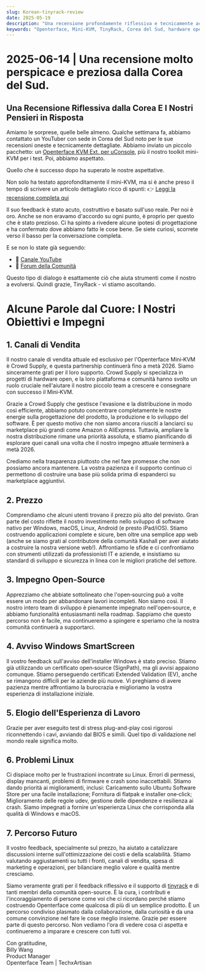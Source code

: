 ```yaml
---
slug: Korean-tinyrack-review
date: 2025-05-19
description: "Una recensione profondamente riflessiva e tecnicamente acuta dell'Openterface Mini-KVM dalla comunità TinyRack della Corea del Sud, seguita da una risposta trasparente e sincera del nostro team. Questo scambio evidenzia il feedback sull'uso reale, il nostro impegno open-source e il percorso condiviso di miglioramento degli strumenti attraverso la collaborazione della comunità."
keywords: "Openterface, Mini-KVM, TinyRack, Corea del Sud, hardware open source, USB KVM, supporto Linux, recensione della comunità, feedback onesto, recensione tecnica, Windows KVM, risposta hardware open, Crowd Supply, GitHub, roadmap di sviluppo"
---
```


# 2025-06-14 | Una recensione molto perspicace e preziosa dalla Corea del Sud.

## Una Recensione Riflessiva dalla Corea E I Nostri Pensieri in Risposta

Amiamo le sorprese, quelle belle almeno. Qualche settimana fa, abbiamo contattato un YouTuber con sede in Corea del Sud noto per le sue recensioni oneste e tecnicamente dettagliate. Abbiamo inviato un piccolo pacchetto: un [Openterface KVM Ext. per uConsole](https://shop.techxartisan.com/products/openterface-kvm-ext-for-uconsole), più il nostro toolkit mini-KVM per i test. Poi, abbiamo aspettato.

Quello che è successo dopo ha superato le nostre aspettative.

Non solo ha testato approfonditamente il mini-KVM, ma si è anche preso il tempo di scrivere un articolo dettagliato ricco di spunti:
👉 [Leggi la recensione completa qui](https://tinyrack.kr/review/openterface)

Il suo feedback è stato acuto, costruttivo e basato sull'uso reale. Per noi è oro. Anche se non eravamo d'accordo su ogni punto, è proprio per questo che è stato prezioso. Ci ha spinto a rivedere alcune ipotesi di progettazione e ha confermato dove abbiamo fatto le cose bene. Se siete curiosi, scorrete verso il basso per la conversazione completa.

E se non lo state già seguendo:
- 🎥 [Canale YouTube](https://youtube.com/@tinyrack)
- 💬 [Forum della Comunità](https://forum.tinyrack.kr)

Questo tipo di dialogo è esattamente ciò che aiuta strumenti come il nostro a evolversi. Quindi grazie, TinyRack - vi stiamo ascoltando.

# Alcune Parole dal Cuore: I Nostri Obiettivi e Impegni

## 1. Canali di Vendita
Il nostro canale di vendita attuale ed esclusivo per l'Openterface Mini‑KVM è Crowd Supply, e questa partnership continuerà fino a metà 2026. Siamo sinceramente grati per il loro supporto. Crowd Supply si specializza in progetti di hardware open, e la loro piattaforma e comunità hanno svolto un ruolo cruciale nell'aiutare il nostro piccolo team a crescere e consegnare con successo il Mini‑KVM.

Grazie a Crowd Supply che gestisce l'evasione e la distribuzione in modo così efficiente, abbiamo potuto concentrare completamente le nostre energie sulla progettazione del prodotto, la produzione e lo sviluppo del software. È per questo motivo che non siamo ancora riusciti a lanciarci su marketplace più grandi come Amazon o AliExpress. Tuttavia, ampliare la nostra distribuzione rimane una priorità assoluta, e stiamo pianificando di esplorare quei canali una volta che il nostro impegno attuale terminerà a metà 2026.

Crediamo nella trasparenza piuttosto che nel fare promesse che non possiamo ancora mantenere. La vostra pazienza e il supporto continuo ci permettono di costruire una base più solida prima di espanderci su marketplace aggiuntivi.

## 2. Prezzo
Comprendiamo che alcuni utenti trovano il prezzo più alto del previsto. Gran parte del costo riflette il nostro investimento nello sviluppo di software nativo per Windows, macOS, Linux, Android (e presto iPad/iOS). Stiamo costruendo applicazioni complete e sicure, ben oltre una semplice app web (anche se siamo grati al contributore della comunità Kashall per aver aiutato a costruire la nostra versione web!). Affrontiamo le sfide e ci confrontiamo con strumenti utilizzati da professionisti IT e aziende, e insistiamo su standard di sviluppo e sicurezza in linea con le migliori pratiche del settore.

## 3. Impegno Open-Source
Apprezziamo che abbiate sottolineato che l'open‑sourcing può a volte essere un modo per abbandonare lavori incompleti. Non siamo così. Il nostro intero team di sviluppo è pienamente impegnato nell'open‑source, e abbiamo funzionalità entusiasmanti nella roadmap. Sappiamo che questo percorso non è facile, ma continueremo a spingere e speriamo che la nostra comunità continuerà a supportarci.

## 4. Avviso Windows SmartScreen
Il vostro feedback sull'avviso dell'installer Windows è stato preciso. Stiamo già utilizzando un certificato open‑source (SignPath), ma gli avvisi appaiono comunque. Stiamo perseguendo certificati Extended Validation (EV), anche se rimangono difficili per le aziende più nuove. Vi preghiamo di avere pazienza mentre affrontiamo la burocrazia e miglioriamo la vostra esperienza di installazione iniziale.

## 5. Elogio dell'Esperienza di Lavoro
Grazie per aver eseguito test di stress plug-and-play così rigorosi riconnettendo i cavi, avviando dal BIOS e simili. Quel tipo di validazione nel mondo reale significa molto.

## 6. Problemi Linux
Ci dispiace molto per le frustrazioni incontrate su Linux. Errori di permessi, display mancanti, problemi di firmware e crash sono inaccettabili. Stiamo dando priorità ai miglioramenti, inclusi: Caricamento sullo Ubuntu Software Store per una facile installazione; Fornitura di flatpak e installer one‑click; Miglioramento delle regole udev, gestione delle dipendenze e resilienza ai crash. Siamo impegnati a fornire un'esperienza Linux che corrisponda alla qualità di Windows e macOS.

## 7. Percorso Futuro
Il vostro feedback, specialmente sul prezzo, ha aiutato a catalizzare discussioni interne sull'ottimizzazione dei costi e della scalabilità. Stiamo valutando aggiustamenti su tutti i fronti, canali di vendita, spesa di marketing e operazioni, per bilanciare meglio valore e qualità mentre cresciamo.

Siamo veramente grati per il feedback riflessivo e il supporto di [tinyrack](https://www.youtube.com/@tinyrack) e di tanti membri della comunità open-source. È la cura, i contributi e l'incoraggiamento di persone come voi che ci ricordano perché stiamo costruendo Openterface come qualcosa di più di un semplice prodotto. È un percorso condiviso plasmato dalla collaborazione, dalla curiosità e da una comune convinzione nel fare le cose meglio insieme. Grazie per essere parte di questo percorso. Non vediamo l'ora di vedere cosa ci aspetta e continueremo a imparare e crescere con tutti voi.

Con gratitudine,  
Billy Wang  
Product Manager  
Openterface Team | TechxArtisan